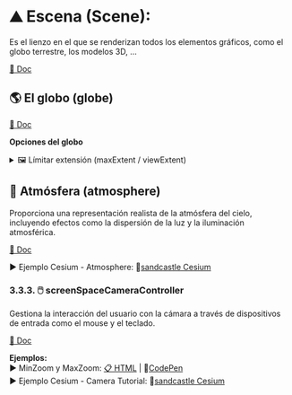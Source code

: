 # ⛰️ Escena (Scene):
Es el lienzo en el que se renderizan todos los elementos gráficos, como el globo terrestre, los modelos 3D, ...  

[📘 Doc](https://cesium.com/learn/cesiumjs/ref-doc/Scene.html?classFilter=scene)

## 🌎 El globo (globe) 
[📘 Doc](https://cesium.com/learn/cesiumjs/ref-doc/Globe.html)  



**Opciones del globo**

<details>
  <summary>🖼️ Límitar extensión (maxExtent / viewExtent)</summary>
  
**Usando cartographicLimitRectangle**  

  Recorta el globo a una zona concreta, por defecto ```Rectangle.MAX_VALUE```.

  ```javascript
  const viewer = new Cesium.Viewer('cesiumContainer');
  const scene = viewer.scene;
  const globe = scene.globe;

  const spainRectangle = Cesium.Rectangle.fromDegrees(
    -9.392883673530648,
    35.946850083961464,
    3.0394840836805496,
    43.74833771420099
  );

    globe.cartographicLimitRectangle = spainRectangle;
    scene.skyAtmosphere.show = false;
  ```
  
  [📘 Doc](https://cesium.com/learn/cesiumjs/ref-doc/Globe.html#cartographicLimitRectangle)  || [📋 HTML](https://github.com/AlvaroCodes/cesiumJS_notebook/blob/main/03_Vista_camara_y_escena/examples/08_cartographicLimitRectangle.html)   || 🚀[CodePen](https://codepen.io/AlvaroCodes/pen/qBGqVRW)


**Usando clippingPlanes**  

  Delimita la representación del plano ("recorta").

  ```javascript
   const viewer = new Cesium.Viewer('cesiumContainer');

    // Crear un conjunto de clipping planes
    const clippingPlanes = new Cesium.ClippingPlaneCollection({
        planes : [
            new Cesium.ClippingPlane(new Cesium.Cartesian3(1.0, 0.0, 0.0), 0.0),
            new Cesium.ClippingPlane(new Cesium.Cartesian3(-1.0, 0.0, 0.0), -4000000.0),
            new Cesium.ClippingPlane(new Cesium.Cartesian3(0.0, 1.0, 0.0), 0.0),
            new Cesium.ClippingPlane(new Cesium.Cartesian3(0.0, -1.0, 0.0), -4000000.0)
        ],
        edgeWidth: 1.0,
        edgeColor: Cesium.Color.WHITE
    });

    // Aplicar los clipping planes al globo
    viewer.scene.globe.clippingPlanes = clippingPlanes;
  ```
  
  [📘 Doc](https://cesium.com/learn/cesiumjs/ref-doc/Globe.html#clippingPlanes)  || [📋 HTML](https://github.com/AlvaroCodes/cesiumJS_notebook/blob/main/03_Vista_camara_y_escena/examples/07_clippingPlane.html)  || 🚀[CodePen](https://codepen.io/AlvaroCodes/pen/GRaNyoQ)
    
</details>

## 🌌 Atmósfera (atmosphere)
Proporciona una representación realista de la atmósfera del cielo, incluyendo efectos como la dispersión de la luz y la iluminación atmosférica.

[📘 Doc](https://cesium.com/learn/cesiumjs/ref-doc/SkyAtmosphere.html?classFilter=skyAtmosphere)  

▶️ Ejemplo Cesium - Atmosphere: 🚀[sandcastle Cesium](https://sandcastle.cesium.com/?src=Atmosphere.html)  

### 3.3.3. 🖱️ screenSpaceCameraController
Gestiona la interacción del usuario con la cámara a través de dispositivos de entrada como el mouse y el teclado.

[📘 Doc](https://cesium.com/learn/ion-sdk/ref-doc/ScreenSpaceCameraController.html)

**Ejemplos:**  
▶️ MinZoom y MaxZoom: [📋 HTML](https://github.com/AlvaroCodes/cesiumJS_notebook/blob/main/03_Vista_camara_y_escena/examples/11_minMaxZooms.html)  | 🚀[CodePen](https://codepen.io/AlvaroCodes/pen/PovbOLE)  
▶️ Ejemplo Cesium - Camera Tutorial: 🚀[sandcastle Cesium](https://sandcastle.cesium.com/?src=Camera%20Tutorial.html)  

